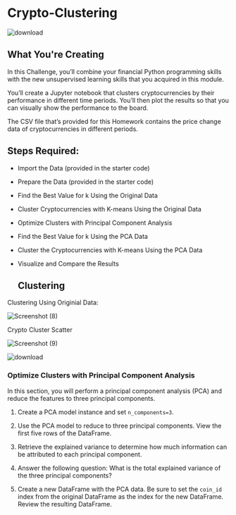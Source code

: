 # Crypto-Clustering

![download](https://github.com/shahp630/Crypto-Clustering/assets/133065460/776617dc-e1d8-4b51-8d03-ee79bc8a9b55)

## What You're Creating

In this Challenge, you’ll combine your financial Python programming skills with the new unsupervised learning skills that you acquired in this module.

You’ll create a Jupyter notebook that clusters cryptocurrencies by their performance in different time periods. You’ll then plot the results so that you can visually show the performance to the board.

The CSV file that’s provided for this Homework contains the price change data of cryptocurrencies in different periods.

## Steps Required:

* Import the Data (provided in the starter code)
* Prepare the Data (provided in the starter code)
* Find the Best Value for k Using the Original Data
* Cluster Cryptocurrencies with K-means Using the Original Data
* Optimize Clusters with Principal Component Analysis
* Find the Best Value for k Using the PCA Data
* Cluster the Cryptocurrencies with K-means Using the PCA Data
* Visualize and Compare the Results

  ## Clustering

Clustering Using Originial Data:

![Screenshot (8)](https://github.com/shahp630/Crypto-Clustering/assets/133065460/907bfcaa-d337-46a3-a148-c78ce3d8c51f)

Crypto Cluster Scatter

![Screenshot (9)](https://github.com/shahp630/Crypto-Clustering/assets/133065460/a79a4954-574e-429f-9212-975b18d68d89)

![download](https://github.com/shahp630/Crypto-Clustering/assets/133065460/2ee39821-4ea7-4193-81e9-f89fc61ea6d5)


### Optimize Clusters with Principal Component Analysis

In this section, you will perform a principal component analysis (PCA) and reduce the features to three principal components.

1. Create a PCA model instance and set `n_components=3`.

2. Use the PCA model to reduce to three principal components. View the first five rows of the DataFrame. 

3. Retrieve the explained variance to determine how much information can be attributed to each principal component.

4. Answer the following question: What is the total explained variance of the three principal components?

5. Create a new DataFrame with the PCA data. Be sure to set the `coin_id` index from the original DataFrame as the index for the new DataFrame. Review the resulting DataFrame.

  
